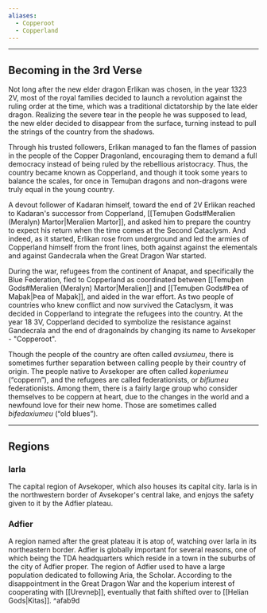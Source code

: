 ```yaml
---
aliases:
  - Copperoot
  - Copperland
---
```

- - -
## Becoming in the 3rd Verse

Not long after the new elder dragon Erlikan was chosen, in the year 1323 2V, most of the royal families decided to launch a revolution against the ruling order at the time, which was a traditional dictatorship by the late elder dragon. Realizing the severe tear in the people he was supposed to lead, the new elder decided to disappear from the surface, turning instead to pull the strings of the country from the shadows. 

Through his trusted followers, Erlikan managed to fan the flames of passion in the people of the Copper Dragonland, encouraging them to demand a full democracy instead of being ruled by the rebellious aristocracy. Thus, the country became known as Copperland, and though it took some years to balance the scales, for once in Temuþan dragons and non-dragons were truly equal in the young country.

A devout follower of Kadaran himself, toward the end of 2V Erlikan reached to Kadaran's successor from Copperland, [[Temuþen Gods#Meralien (Meralyn) Martor|Meralien Martor]], and asked him to prepare the country to expect his return when the time comes at the Second Cataclysm. And indeed, as it started, Erlikan rose from underground and led the armies of Copperland himself from the front lines, both against against the elementals and against Gandecrala when the Great Dragon War started.

During the war, refugees from the continent of Anapat, and specifically the Blue Federation, fled to Copperland as coordinated between [[Temuþen Gods#Meralien (Meralyn) Martor|Meralien]] and [[Temuþen Gods#Þea of Maþak|Þea of Maþak]], and aided in the war effort. As two people of countries who knew conflict and now survived the Cataclysm, it was decided in Copperland to integrate the refugees into the country. At the year 18 3V, Copperland decided to symbolize the resistance against Gandecrala and the end of dragonalnds by changing its name to Avsekoper - "Copperoot".

Though the people of the country are often called _avsiumeu_, there is sometimes further separation between calling people by their country of origin. The people native to Avsekoper are often called _koperiumeu_ (“coppern”), and the refugees are called federationists, or _bifiumeu_ federationists. Among them, there is a fairly large group who consider themselves to be coppern at heart, due to the changes in the world and a newfound love for their new home. Those are sometimes called _bifedaxiumeu_ (“old blues”).
- - -
## Regions

### Iarla

The capital region of Avsekoper, which also houses its capital city. Iarla is in the northwestern border of Avsekoper's central lake, and enjoys the safety given to it by the Adfier plateau.

### Adfier

A region named after the great plateau it is atop of, watching over Iarla in its northeastern border. Adfier is globally important for several reasons, one of which being the TDA headquarters which reside in a town in the suburbs of the city of Adfier proper. The region of Adfier used to have a large population dedicated to following Aria, the Scholar. According to the disappointment in the Great Dragon War and the koperium interest of cooperating with [[Urevneþ]], eventually that faith shifted over to [[Helian Gods|Kitas]]. ^afab9d


